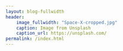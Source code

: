 ```yaml
---
layout: blog-fullwidth
header:
    image_fullwidth: "Space-X-cropped.jpg"
    caption: Image from Unsplash
    caption_url: https://unsplash.com/
permalink: /index.html
---
```

